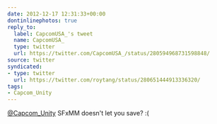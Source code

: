 ```yaml
---
date: 2012-12-17 12:31:33+00:00
dontinlinephotos: true
reply_to:
  label: CapcomUSA_'s tweet
  name: CapcomUSA_
  type: twitter
  url: https://twitter.com/CapcomUSA_/status/280594968731598848/
source: twitter
syndicated:
- type: twitter
  url: https://twitter.com/roytang/status/280651444913336320/
tags:
- Capcom_Unity
---
```


[@Capcom_Unity](https://twitter.com/Capcom_Unity/) SFxMM doesn't let you save? :(